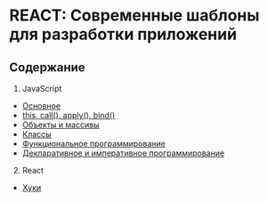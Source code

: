 # REACT: Современные шаблоны для разработки приложений

## Содержание
1. JavaScript
* <a href="/1.JavaScript/README.md">Основное</a>
* <a href="/1.JavaScript/this.md">this, call(), apply(), bind()</a>
* <a href="/1.JavaScript/object-array.md">Объекты и массивы</a>
* <a href="/1.JavaScript/classes.md">Классы</a>
* <a href="/1.JavaScript/funcProg.md">Функциональное программирование</a>
* <a href="/1.JavaScript/declarProg.md">Декларативное и императивное программирование</a>

2. React
* <a href="/2.react/hooks.md">Хуки</a>